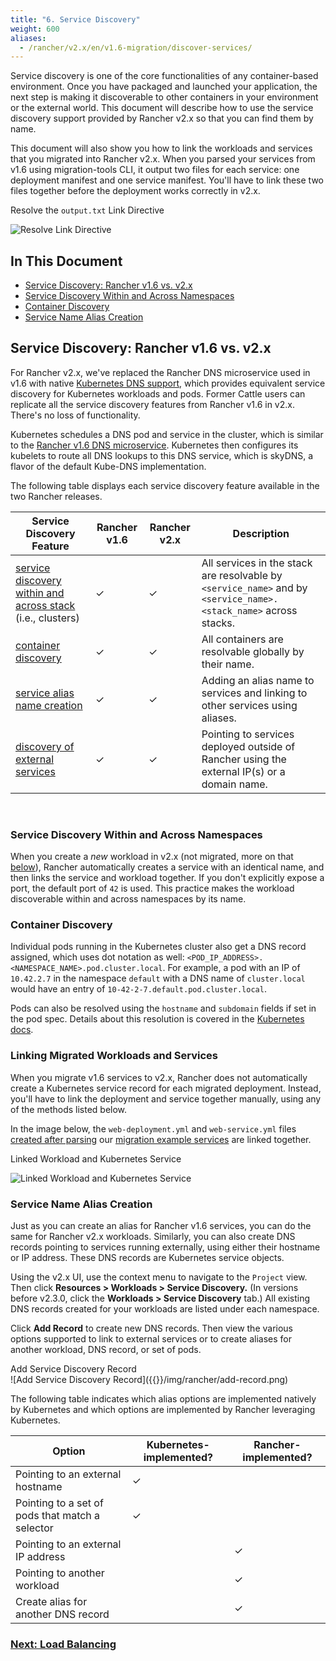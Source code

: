 ```yaml
---
title: "6. Service Discovery"
weight: 600
aliases:
  - /rancher/v2.x/en/v1.6-migration/discover-services/
---
```


Service discovery is one of the core functionalities of any container-based environment. Once you have packaged and launched your application, the next step is making it discoverable to other containers in your environment or the external world. This document will describe how to use the service discovery support provided by Rancher v2.x so that you can find them by name.

This document will also show you how to link the workloads and services that you migrated into Rancher v2.x. When you parsed your services from v1.6 using migration-tools CLI, it output two files for each service: one deployment manifest and one service manifest. You'll have to link these two files together before the deployment works correctly in v2.x.

<figcaption>Resolve the <code>output.txt</code> Link Directive</figcaption>

![Resolve Link Directive]({{<baseurl>}}/img/rancher/resolve-links.png)

## In This Document

<!-- TOC -->


- [Service Discovery: Rancher v1.6 vs. v2.x](#service-discovery-rancher-v1-6-vs-v2-x)
- [Service Discovery Within and Across Namespaces](#service-discovery-within-and-across-namespaces)
- [Container Discovery](#container-discovery)
- [Service Name Alias Creation](#service-name-alias-creation)

<!-- /TOC -->

## Service Discovery: Rancher v1.6 vs. v2.x

For Rancher v2.x, we've replaced the Rancher DNS microservice used in v1.6 with native [Kubernetes DNS support](https://kubernetes.io/docs/concepts/services-networking/dns-pod-service/), which provides equivalent service discovery for Kubernetes workloads and pods. Former Cattle users can replicate all the service discovery features from Rancher v1.6 in v2.x. There's no loss of functionality.

Kubernetes schedules a DNS pod and service in the cluster, which is similar to the [Rancher v1.6 DNS microservice]({{<baseurl>}}/rancher/v1.6/en/cattle/internal-dns-service/#internal-dns-service-in-cattle-environments). Kubernetes then configures its kubelets to route all DNS lookups to this DNS service, which is skyDNS, a flavor of the default Kube-DNS implementation.

The following table displays each service discovery feature available in the two Rancher releases.

Service Discovery Feature | Rancher v1.6 | Rancher v2.x | Description
--------------------------|--------------|--------------|-------------
[service discovery within and across stack][1] (i.e., clusters) | ✓ | ✓ | All services in the stack are resolvable by `<service_name>` and by `<service_name>.<stack_name>` across stacks.
[container discovery][2] | ✓ | ✓ | All containers are resolvable globally by their name.
[service alias name creation][3] | ✓ | ✓ | Adding an alias name to services and linking to other services using aliases.
[discovery of external services][4] | ✓  | ✓ | Pointing to services deployed outside of Rancher using the external IP(s) or a domain name.

[1]: #service-discovery-within-and-across-stacks
[2]: #container-discovery
[3]: #service-name-alias-creation
[4]: #service-name-alias-creation

<br/>

### Service Discovery Within and Across Namespaces


When you create a _new_ workload in v2.x (not migrated, more on that [below](#linking-migrated-workloads-and-services)), Rancher automatically creates a service with an identical name, and then links the service and workload together. If you don't explicitly expose a port, the default port of `42` is used. This practice makes the workload discoverable within and across namespaces by its name.

### Container Discovery

Individual pods running in the Kubernetes cluster also get a DNS record assigned, which uses dot notation as well: `<POD_IP_ADDRESS>.<NAMESPACE_NAME>.pod.cluster.local`. For example, a pod with an IP of `10.42.2.7` in the namespace `default` with a DNS name of `cluster.local` would have an entry of `10-42-2-7.default.pod.cluster.local`.

Pods can also be resolved using the `hostname` and `subdomain` fields if set in the pod spec. Details about this resolution is covered in the [Kubernetes docs](https://kubernetes.io/docs/concepts/services-networking/dns-pod-service/).

### Linking Migrated Workloads and Services

When you migrate v1.6 services to v2.x, Rancher does not automatically create a Kubernetes service record for each migrated deployment. Instead, you'll have to link the deployment and service together manually, using any of the methods listed below.

In the image below, the `web-deployment.yml` and `web-service.yml` files [created after parsing]({{<baseurl>}}/rancher/v2.0-v2.4/en/v1.6-migration/run-migration-tool/#migration-example-file-output) our [migration example services]({{<baseurl>}}/rancher/v2.0-v2.4/en/v1.6-migration/#migration-example-files) are linked together.

<figcaption>Linked Workload and Kubernetes Service</figcaption>

![Linked Workload and Kubernetes Service]({{<baseurl>}}/img/rancher/linked-service-workload.png)


### Service Name Alias Creation

Just as you can create an alias for Rancher v1.6 services, you can do the same for Rancher v2.x workloads. Similarly, you can also create DNS records pointing to services running externally, using either their hostname or IP address. These DNS records are Kubernetes service objects.

Using the v2.x UI, use the context menu to navigate to the `Project` view. Then click **Resources > Workloads > Service Discovery.** (In versions before v2.3.0, click the **Workloads > Service Discovery** tab.) All existing DNS records created for your workloads are listed under each namespace.

Click **Add Record** to create new DNS records. Then view the various options supported to link to external services or to create aliases for another workload, DNS record, or set of pods.

<figcaption>Add Service Discovery Record</figcaption>
![Add Service Discovery Record]({{<baseurl>}}/img/rancher/add-record.png)

The following table indicates which alias options are implemented natively by Kubernetes and which options are implemented by Rancher leveraging Kubernetes.

Option | Kubernetes-implemented? | Rancher-implemented?
-------|-------------------------|---------------------
Pointing to an external hostname | ✓ | |
Pointing to a set of pods that match a selector | ✓ | |
Pointing to an external IP address | | ✓
Pointing to another workload | | ✓
Create alias for another DNS record | | ✓


### [Next: Load Balancing]({{<baseurl>}}/rancher/v2.0-v2.4/en/v1.6-migration/load-balancing/)
